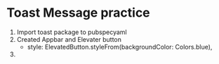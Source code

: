 # Toast Message practice

1. Import toast package to pubspecyaml
2. Created Appbar and Elevater button
    - style: ElevatedButton.styleFrom(backgroundColor: Colors.blue),
3. 
